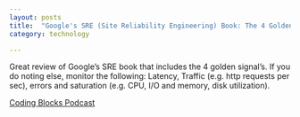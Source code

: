 ```yaml
---
layout: posts
title:  "Google's SRE (Site Reliability Engineering) Book: The 4 Golden Signals!"
category: technology

---
```

Great review of Google’s SRE book that includes the 4 golden signal’s. If you do noting else, monitor the following:
Latency, Traffic (e.g. http requests per sec), errors  and saturation (e.g. CPU, I/O and memory, disk utilization). 

[Coding Blocks Podcast](https://podcasts.apple.com/us/podcast/site-reliability-engineering-more-evolution-of/id769189585?i=1000568811219)